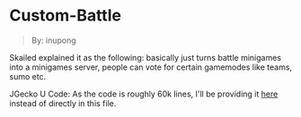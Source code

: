 # Custom-Battle
> By: inupong

Skailed explained it as the following: basically just turns battle minigames into a minigames server, people can vote for certain gamemodes like teams, sumo etc.

JGecko U Code:
As the code is roughly 60k lines, I'll be providing it [here](https://raw.githubusercontent.com/Korozin/korozin.github.io/main/assets/downloads/misc_tools/custom_battle.txt) instead of directly in this file.
